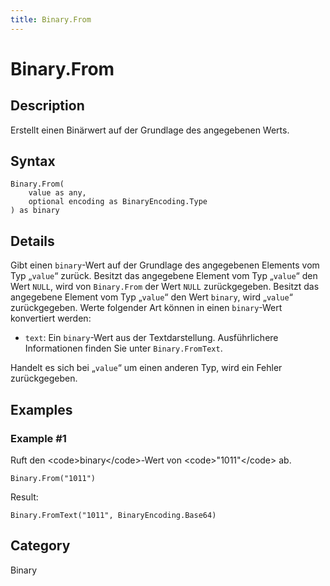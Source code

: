 ```yaml
---
title: Binary.From
---
```


# Binary.From


## Description

Erstellt einen Binärwert auf der Grundlage des angegebenen Werts.


## Syntax

```powerquery
Binary.From(
    value as any,
    optional encoding as BinaryEncoding.Type
) as binary
```


## Details

Gibt einen <code>binary</code>-Wert auf der Grundlage des angegebenen Elements vom Typ „<code>value</code>“ zurück. Besitzt das angegebene Element vom Typ „<code>value</code>“ den Wert <code>NULL</code>, wird von <code>Binary.From</code> der Wert <code>NULL</code> zurückgegeben.  Besitzt das angegebene Element vom Typ „<code>value</code>“ den Wert <code>binary</code>, wird „<code>value</code>“ zurückgegeben. Werte folgender Art können in einen <code>binary</code>-Wert konvertiert werden:      <ul>        <li><code>text</code>: Ein <code>binary</code>-Wert aus der Textdarstellung. Ausführlichere Informationen finden Sie unter <code>Binary.FromText</code>.</li>      </ul>Handelt es sich bei „<code>value</code>“ um einen anderen Typ, wird ein Fehler zurückgegeben.


## Examples

### Example #1 
Ruft den &lt;code&gt;binary&lt;/code&gt;-Wert von &lt;code&gt;&#34;1011&#34;&lt;/code&gt; ab.
```powerquery
Binary.From("1011")
```

Result: 
```powerquery
Binary.FromText("1011", BinaryEncoding.Base64)
```




## Category
Binary
